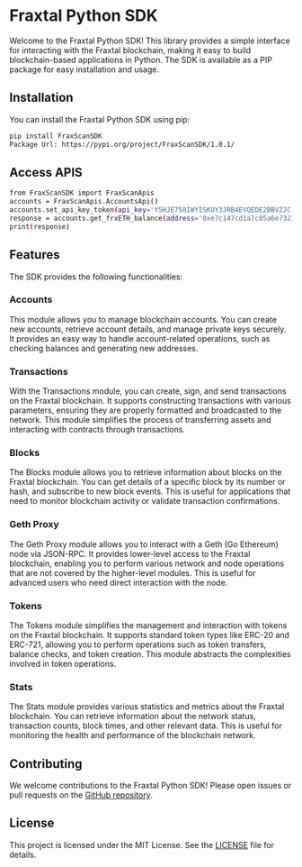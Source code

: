 
# Fraxtal Python SDK

Welcome to the Fraxtal Python SDK! This library provides a simple interface for interacting with the Fraxtal blockchain, making it easy to build blockchain-based applications in Python. The SDK is available as a PIP package for easy installation and usage.

## Installation

You can install the Fraxtal Python SDK using pip:

```bash
pip install FraxScanSDK
Package Url: https://pypi.org/project/FraxScanSDK/1.0.1/
```
## Access APIS
```bash
from FraxScanSDK import FraxScanApis
accounts = FraxScanApis.AccountsApi()
accounts.set_api_key_token(api_key='YSHJE758IWYISKUY3JRB4EVQEDE2BBVZJC')
response = accounts.get_frxETH_balance(address='0xe7c147cd1a7c05a6e73217645547582024e87a9b')
print(response)
```

## Features

The SDK provides the following functionalities:

### Accounts

This module allows you to manage blockchain accounts. You can create new accounts, retrieve account details, and manage private keys securely. It provides an easy way to handle account-related operations, such as checking balances and generating new addresses.

### Transactions

With the Transactions module, you can create, sign, and send transactions on the Fraxtal blockchain. It supports constructing transactions with various parameters, ensuring they are properly formatted and broadcasted to the network. This module simplifies the process of transferring assets and interacting with contracts through transactions.

### Blocks

The Blocks module allows you to retrieve information about blocks on the Fraxtal blockchain. You can get details of a specific block by its number or hash, and subscribe to new block events. This is useful for applications that need to monitor blockchain activity or validate transaction confirmations.

### Geth Proxy

The Geth Proxy module allows you to interact with a Geth (Go Ethereum) node via JSON-RPC. It provides lower-level access to the Fraxtal blockchain, enabling you to perform various network and node operations that are not covered by the higher-level modules. This is useful for advanced users who need direct interaction with the node.

### Tokens

The Tokens module simplifies the management and interaction with tokens on the Fraxtal blockchain. It supports standard token types like ERC-20 and ERC-721, allowing you to perform operations such as token transfers, balance checks, and token creation. This module abstracts the complexities involved in token operations.

### Stats

The Stats module provides various statistics and metrics about the Fraxtal blockchain. You can retrieve information about the network status, transaction counts, block times, and other relevant data. This is useful for monitoring the health and performance of the blockchain network.

## Contributing

We welcome contributions to the Fraxtal Python SDK! Please open issues or pull requests on the [GitHub repository](https://github.com/yourusername/fraxtal-sdk).

## License

This project is licensed under the MIT License. See the [LICENSE](LICENSE) file for details.

